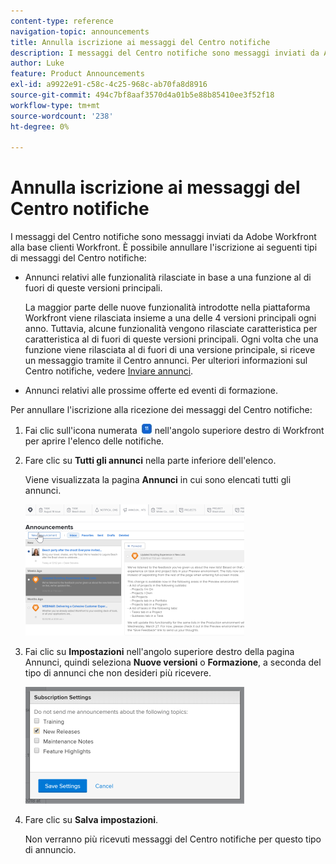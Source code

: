 ```yaml
---
content-type: reference
navigation-topic: announcements
title: Annulla iscrizione ai messaggi del Centro notifiche
description: I messaggi del Centro notifiche sono messaggi inviati da Adobe Workfront alla base clienti Workfront. È possibile annullare l'iscrizione ai messaggi del Centro notifiche.
author: Luke
feature: Product Announcements
exl-id: a9922e91-c58c-4c25-968c-ab70fa8d8916
source-git-commit: 494c7bf8aaf3570d4a01b5e88b85410ee3f52f18
workflow-type: tm+mt
source-wordcount: '238'
ht-degree: 0%

---
```


# Annulla iscrizione ai messaggi del Centro notifiche

I messaggi del Centro notifiche sono messaggi inviati da Adobe Workfront alla base clienti Workfront. È possibile annullare l&#39;iscrizione ai seguenti tipi di messaggi del Centro notifiche:

* Annunci relativi alle funzionalità rilasciate in base a una funzione al di fuori di queste versioni principali.

  La maggior parte delle nuove funzionalità introdotte nella piattaforma Workfront viene rilasciata insieme a una delle 4 versioni principali ogni anno. Tuttavia, alcune funzionalità vengono rilasciate caratteristica per caratteristica al di fuori di queste versioni principali. Ogni volta che una funzione viene rilasciata al di fuori di una versione principale, si riceve un messaggio tramite il Centro annunci. Per ulteriori informazioni sul Centro notifiche, vedere [Inviare annunci](../../administration-and-setup/get-started-wf-administration/view-send-announcements.md).

* Annunci relativi alle prossime offerte ed eventi di formazione.

Per annullare l&#39;iscrizione alla ricezione dei messaggi del Centro notifiche:

1. Fai clic sull&#39;icona numerata ![Icona Notifiche](assets/notifications-icon-jewel.jpg) nell&#39;angolo superiore destro di Workfront per aprire l&#39;elenco delle notifiche.
1. Fare clic su **Tutti gli annunci** nella parte inferiore dell&#39;elenco.

   Viene visualizzata la pagina **Annunci** in cui sono elencati tutti gli annunci.

   ![Pagina Annunci](assets/announcements-page-qs-350x210.png)

1. Fai clic su **Impostazioni** nell&#39;angolo superiore destro della pagina Annunci, quindi seleziona **Nuove versioni** o **Formazione**, a seconda del tipo di annunci che non desideri più ricevere.

   ![Impostazioni del centro notifiche](assets/announcementcenter-settings-350x187.png)

1. Fare clic su **Salva impostazioni**.

   Non verranno più ricevuti messaggi del Centro notifiche per questo tipo di annuncio.
